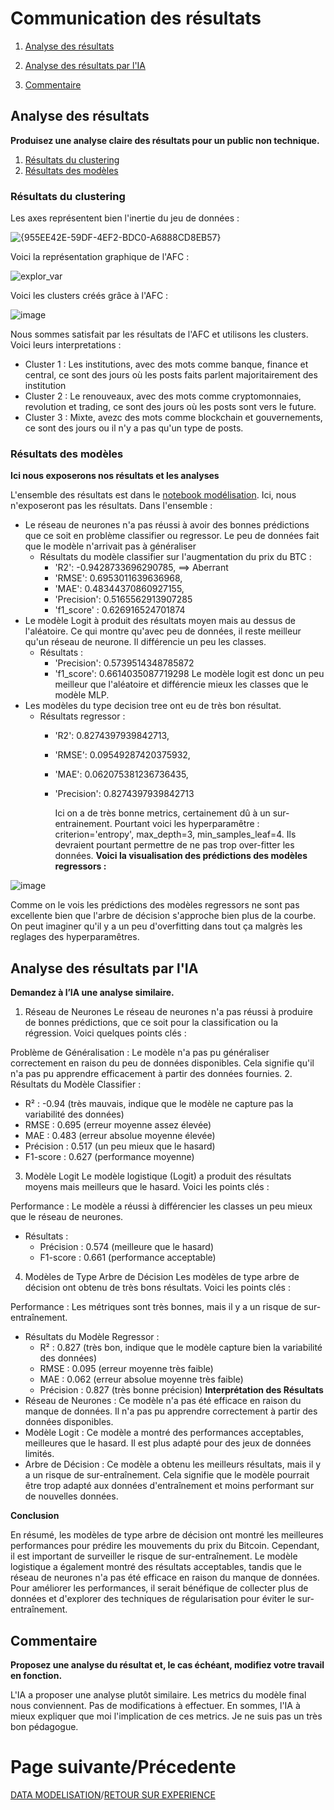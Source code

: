 # Communication des résultats
1. [Analyse des résultats](#analyse-des-résultats)
2. [Analyse des résultats par l'IA](#analyse-des-résultats-par-lia)

3. [Commentaire](#commentaire)
## Analyse des résultats
**Produisez une analyse claire des résultats pour un public non technique.**
1. [Résultats du clustering](#résultats-du-clustering)
2. [Résultats des modèles](#résultats-des-modèles)
### Résultats du clustering

Les axes représentent bien l'inertie du jeu de données :

![{955EE42E-59DF-4EF2-BDC0-A6888CD8EB57}](https://github.com/user-attachments/assets/d428b604-2f30-42ee-a4a2-fb39a8e54c45)

Voici la représentation graphique de l'AFC :

![explor_var](https://github.com/user-attachments/assets/72b93daa-b63b-44ba-8712-c5dfafa690a6)

Voici les clusters créés grâce à l'AFC :

![image](https://github.com/user-attachments/assets/1b3ed17f-66a2-4559-b294-24aeabb006be)

Nous sommes satisfait par les résultats de l'AFC et utilisons les clusters. Voici leurs interpretations :
- Cluster 1 : Les institutions, avec des mots comme banque, finance et central, ce sont des jours où les posts faits parlent majoritairement des institution
- Cluster 2 : Le renouveaux, avec des mots comme cryptomonnaies, revolution et trading, ce sont des jours où les posts sont vers le future.
- Cluster 3 : Mixte, avezc des mots comme blockchain et gouvernements, ce sont des jours ou il n'y a pas qu'un type de posts.

### Résultats des modèles
**Ici nous exposerons nos résultats et les analyses**

L'ensemble des résultats est dans le [notebook modélisation](../modelisation.ipynb). Ici, nous n'exposeront pas les résultats. 
Dans l'ensemble : 
- Le réseau de neurones n'a pas réussi à avoir des bonnes prédictions que ce soit en problème classifier ou regressor. Le peu de données fait que le modèle n'arrivait pas à généraliser
  - Résultats du modèle classifier sur l'augmentation du prix du BTC :
    - 'R2': -0.9428733696290785, ==> Aberrant
    - 'RMSE': 0.6953011639636968,
    - 'MAE': 0.48344370860927155,
    - 'Precision': 0.5165562913907285
    - 'f1_score' : 0.626916524701874
- Le modèle Logit à produit des résultats moyen mais au dessus de l'aléatoire. Ce qui montre qu'avec peu de données, il reste meilleur qu'un réseau de neurone. Il différencie un peu les classes.
  - Résultats :
    - 'Precision': 0.5739514348785872
    - 'f1_score': 0.6614035087719298
      Le modèle logit est donc un peu meilleur que l'aléatoire et différencie mieux les classes que le modèle MLP.
- Les modèles du type decision tree ont eu de très bon résultat.
  - Résultats regressor :
    - 'R2': 0.8274397939842713,
    - 'RMSE': 0.09549287420375932,
    - 'MAE': 0.062075381236736435,
    - 'Precision': 0.8274397939842713
      
      Ici on a de très bonne metrics, certainement dû à un sur-entrainement. Pourtant voici les hyperparamêtre : criterion='entropy', max_depth=3, min_samples_leaf=4. Ils devraient pourtant permettre de ne pas trop over-fitter les données.
**Voici la visualisation des prédictions des modèles regressors :**

![image](https://github.com/user-attachments/assets/31a9d1e6-0912-45e9-a7b6-4418c2d6eb8c)


Comme on le vois les prédictions des modèles regressors ne sont pas excellente bien que l'arbre de décision s'approche bien plus de la courbe. On peut imaginer qu'il y a un peu d'overfitting dans tout ça malgrès les reglages des hyperparamêtres.

## Analyse des résultats par l'IA
**Demandez à l’IA une analyse similaire.**

1. Réseau de Neurones
Le réseau de neurones n'a pas réussi à produire de bonnes prédictions, que ce soit pour la classification ou la régression. Voici quelques points clés :

Problème de Généralisation : Le modèle n'a pas pu généraliser correctement en raison du peu de données disponibles. Cela signifie qu'il n'a pas pu apprendre efficacement à partir des données fournies.
2. Résultats du Modèle Classifier :
  - R² : -0.94 (très mauvais, indique que le modèle ne capture pas la variabilité des données)
  - RMSE : 0.695 (erreur moyenne assez élevée)
  - MAE : 0.483 (erreur absolue moyenne élevée)
  - Précision : 0.517 (un peu mieux que le hasard)
  - F1-score : 0.627 (performance moyenne)
3. Modèle Logit
Le modèle logistique (Logit) a produit des résultats moyens mais meilleurs que le hasard. Voici les points clés :

Performance : Le modèle a réussi à différencier les classes un peu mieux que le réseau de neurones.
- Résultats :
  - Précision : 0.574 (meilleure que le hasard)
  - F1-score : 0.661 (performance acceptable)
4. Modèles de Type Arbre de Décision
Les modèles de type arbre de décision ont obtenu de très bons résultats. Voici les points clés :

Performance : Les métriques sont très bonnes, mais il y a un risque de sur-entraînement.
- Résultats du Modèle Regressor :
  - R² : 0.827 (très bon, indique que le modèle capture bien la variabilité des données)
  - RMSE : 0.095 (erreur moyenne très faible)
  - MAE : 0.062 (erreur absolue moyenne très faible)
  - Précision : 0.827 (très bonne précision)
**Interprétation des Résultats**
- Réseau de Neurones : Ce modèle n'a pas été efficace en raison du manque de données. Il n'a pas pu apprendre correctement à partir des données disponibles.
- Modèle Logit : Ce modèle a montré des performances acceptables, meilleures que le hasard. Il est plus adapté pour des jeux de données limités.
- Arbre de Décision : Ce modèle a obtenu les meilleurs résultats, mais il y a un risque de sur-entraînement. Cela signifie que le modèle pourrait être trop adapté aux données d'entraînement et moins performant sur de nouvelles données.
  
**Conclusion**

En résumé, les modèles de type arbre de décision ont montré les meilleures performances pour prédire les mouvements du prix du Bitcoin. Cependant, il est important de surveiller le risque de sur-entraînement. Le modèle logistique a également montré des résultats acceptables, tandis que le réseau de neurones n'a pas été efficace en raison du manque de données. Pour améliorer les performances, il serait bénéfique de collecter plus de données et d'explorer des techniques de régularisation pour éviter le sur-entraînement.

## Commentaire
**Proposez une analyse du résultat et, le cas échéant, modifiez votre travail en fonction.**

L'IA a proposer une analyse plutôt similaire. Les metrics du modèle final nous conviennent. Pas de modifications à effectuer. En sommes, l'IA à mieux expliquer que moi l'implication de ces metrics. Je ne suis pas un très bon pédagogue.

# Page suivante/Précedente
[DATA MODELISATION](DATA_MOD.md)/[RETOUR SUR EXPERIENCE](FEEDBACK.md)
